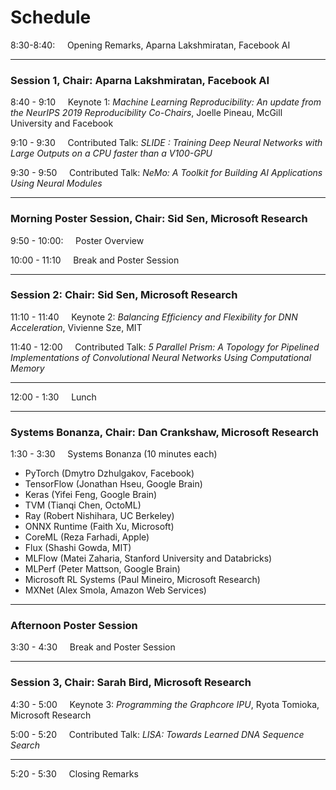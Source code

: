 # Schedule

8:30-8:40: &nbsp;&nbsp;&nbsp; Opening Remarks, Aparna Lakshmiratan, Facebook AI

---

### Session 1, Chair: Aparna Lakshmiratan, Facebook AI
8:40 - 9:10 &nbsp;&nbsp;&nbsp;     Keynote 1: *Machine Learning Reproducibility:  An update from the NeurIPS 2019 Reproducibility Co-Chairs*, Joelle Pineau, McGill University and Facebook

9:10 - 9:30 &nbsp;&nbsp;&nbsp;    Contributed Talk: *SLIDE : Training Deep Neural Networks with Large Outputs on a CPU faster than a V100-GPU*

9:30 - 9:50 &nbsp;&nbsp;&nbsp;    Contributed Talk: *NeMo: A Toolkit for Building AI Applications Using Neural Modules*

---

### Morning Poster Session, Chair: Sid Sen, Microsoft Research
9:50 - 10:00: &nbsp;&nbsp;&nbsp;    Poster Overview

10:00 - 11:10 &nbsp;&nbsp;&nbsp;    Break and Poster Session

---

### Session 2: Chair: Sid Sen, Microsoft Research
11:10 - 11:40 &nbsp;&nbsp;&nbsp;    Keynote 2: *Balancing Efficiency and Flexibility for DNN Acceleration*, Vivienne Sze, MIT

11:40 - 12:00 &nbsp;&nbsp;&nbsp;    Contributed Talk: *5 Parallel Prism: A Topology for Pipelined Implementations of Convolutional Neural Networks Using Computational Memory*

---

12:00 - 1:30 &nbsp;&nbsp;&nbsp;      Lunch

---

### Systems Bonanza, Chair: Dan Crankshaw, Microsoft Research
1:30 - 3:30 &nbsp;&nbsp;&nbsp; Systems Bonanza (10 minutes each)
  + PyTorch (Dmytro Dzhulgakov, Facebook)
  + TensorFlow (Jonathan Hseu, Google Brain)
  + Keras (Yifei Feng, Google Brain)
  + TVM (Tianqi Chen, OctoML)
  + Ray (Robert Nishihara, UC Berkeley)
  + ONNX Runtime (Faith Xu, Microsoft)
  + CoreML (Reza Farhadi, Apple)
  + Flux (Shashi Gowda, MIT)
  + MLFlow (Matei Zaharia, Stanford University and Databricks)
  + MLPerf (Peter Mattson, Google Brain) 
  + Microsoft RL Systems (Paul Mineiro, Microsoft Research)
  + MXNet (Alex Smola, Amazon Web Services)

---
  
### Afternoon Poster Session
3:30 - 4:30 &nbsp;&nbsp;&nbsp;    Break and Poster Session

---

### Session 3, Chair: Sarah Bird, Microsoft Research
4:30 - 5:00 &nbsp;&nbsp;&nbsp;    Keynote 3: *Programming the Graphcore IPU*, Ryota Tomioka, Microsoft Research

5:00 - 5:20 &nbsp;&nbsp;&nbsp;    Contributed Talk: *LISA: Towards Learned DNA Sequence Search*

---

5:20 - 5:30 &nbsp;&nbsp;&nbsp;    Closing Remarks
